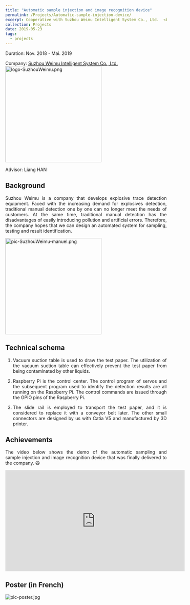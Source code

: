 ```yaml
---
title: "Automatic sample injection and image recognition device"
permalink: /Projects/Automatic-sample-injection-device/
excerpt: Cooperative with Suzhou Weimu Intelligent System Co., Ltd.  <br/> <a href="https://jianhua-WANG-BUAA.github.io/Projects/Automatic-sample-injection-device/"><img src="https://jianhua-WANG-BUAA.github.io/images/Automatic-sample-injection-device.png" alt="Automatic-sample-injection-device.png" border="0" width="500" /></a>
collection: Projects
date: 2019-05-23
tags:
  - projects
---
```


Duration: Nov. 2018 - Mai. 2019

Company:  [Suzhou Weimu Intelligent System Co., Ltd.](http://www.weimutech.com/) <img src="https://jianhua-WANG-BUAA.github.io/images/logo-SuzhouWeimu.png" alt="logo-SuzhouWeimu.png" border="0" width="300" />

Advisor: Liang HAN

## Background

<!-- 苏州微木是一家研制爆炸物痕迹检测设备的公司。面对逐步增加的爆炸物检测的需要，传统的人工逐个检测已经无法满足客户的需求。同时，传统的人工检测存在容易引入污染、存在人工误差等缺点。因此，公司希望我们能够设计一套实现采样、检测和结果识别的自动化系统。 -->

<p style="text-align:justify; text-justify:inter-ideograph;">
Suzhou Weimu is a company that develops explosive trace detection equipment. Faced with the increasing demand for explosives detection, traditional manual detection one by one can no longer meet the needs of customers. At the same time, traditional manual detection has the disadvantages of easily introducing pollution and artificial errors. Therefore, the company hopes that we can design an automated system for sampling, testing and result identification.
</p>

<img src="https://jianhua-WANG-BUAA.github.io/images/pic-SuzhouWeimu-manuel.png" alt="pic-SuzhouWeimu-manuel.png" border="0" width="300" align="center"/>

## Technical schema

<!-- 1.	通信方面，该项目使用ROS搭建通信网络。导航定位系统通过ROS节点将导航信息发送至地面站，地面站将控制指令通过ROS节点发送到处于同一局域网的无人车，实现对无人车编队的反馈控制。
2.	导航方面，该项目采用UWB定位系统来获取无人车编队的实时位置信息，采用外置的惯性测量单元获取无人车的偏航信息。并将这些信息通过ROS发送到地面站。
3.	无人车平台搭建方面，使用自组装的万向轮无人车，搭载机械手，通过树莓派实现和地面站的信息交换，并通过树莓派控制无人车的运动和机械手的动作。
4.	协同控制方面，我们通过ROS机器人系统收集并整合无人车的位置、偏航信息，并将信息传入地面站主控程序，通过协同控制算法计算导航数据和设定的表演轨迹得到控制指令。最后将控制指令发送给无人车，实现整个系统的闭环反馈控制。 -->

1. <p style="text-align:justify; text-justify:inter-ideograph;">Vacuum suction table is used to draw the test paper. The utilization of the vacuum suction table can effectively prevent the test paper from being contaminated by other liquids.</p>
2. <p style="text-align:justify; text-justify:inter-ideograph;">Raspberry Pi is the control center. The control program of servos and the subsequent program used to identify the detection results are all running on the Raspberry Pi. The control commands are issued through the GPIO pins of the Raspberry Pi.</p>
3. <p style="text-align:justify; text-justify:inter-ideograph;">The slide rail is employed to transport the test paper, and it is considered to replace it with a conveyor belt later. The other small connectors are designed by us with Catia V5 and manufactured by 3D printer.</p>


## Achievements

<p style="text-align:justify; text-justify:inter-ideograph;">
The video below shows the demo of the automatic sampling and sample injection and image recognition device that was finally delivered to the company. 😆
</p>

   <iframe width="560" height="315" src="https://www.youtube.com/embed/Ulxlb1NkKak" frameborder="0" allow="accelerometer; autoplay; encrypted-media; gyroscope; picture-in-picture" allowfullscreen></iframe>


## Poster (in French)

  <img src="https://jianhua-WANG-BUAA.github.io/images/pic-poster.jpg" alt="pic-poster.jpg" border="0"/>

